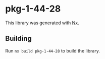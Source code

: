 # pkg-1-44-28

This library was generated with [Nx](https://nx.dev).

## Building

Run `nx build pkg-1-44-28` to build the library.
